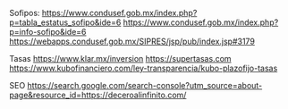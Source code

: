 Sofipos:
https://www.condusef.gob.mx/index.php?p=tabla_estatus_sofipo&ide=6
https://www.condusef.gob.mx/index.php?p=info-sofipo&ide=6
https://webapps.condusef.gob.mx/SIPRES/jsp/pub/index.jsp#3179


Tasas
https://www.klar.mx/inversion
https://supertasas.com
https://www.kubofinanciero.com/ley-transparencia/kubo-plazofijo-tasas


SEO
https://search.google.com/search-console?utm_source=about-page&resource_id=https://deceroalinfinito.com/

